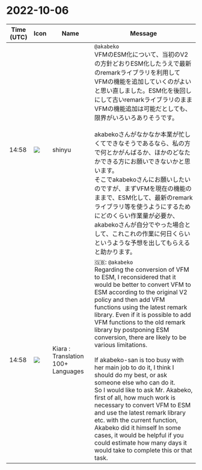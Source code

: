 # 2022-10-06

|Time (UTC)|Icon|Name|Message|
|---|---|---|---|
|14:58|![](https://avatars.slack-edge.com/2018-04-27/354445776386_e258f5ed5ba887b08668_72.jpg)|shinyu|`@akabeko`<br>VFMのESM化について、当初のV2の方針どおりESM化したうえで最新のremarkライブラリを利用してVFMの機能を追加していくのがよいと思い直しました。ESM化を後回しにして古いremarkライブラリのままVFMの機能追加は可能だとしても、限界がいろいろありそうです。<br><br>akabekoさんがなかなか本業が忙しくてできなそうであるなら、私の方で何とかがんばるか、ほかのどなたかできる方にお願いできないかと思います。<br>そこでakabekoさんにお願いしたいのですが、まずVFMを現在の機能のままで、ESM化して、最新のremarkライブラリ等を使うようにするためにどのくらい作業量が必要か、akabekoさんが自分でやった場合として、これこれの作業に何日くらいというような予想を出してもらえると助かります。|
|14:58|![](https://avatars.slack-edge.com/2021-08-02/2324149410423_2aa7423c4133ecb9f168_72.png)|Kiara : Translation 100+ Languages|🇬🇧: `@akabeko`<br>Regarding the conversion of VFM to ESM, I reconsidered that it would be better to convert VFM to ESM according to the original V2 policy and then add VFM functions using the latest remark library. Even if it is possible to add VFM functions to the old remark library by postponing ESM conversion, there are likely to be various limitations.<br><br>If akabeko-san is too busy with her main job to do it, I think I should do my best, or ask someone else who can do it.<br>So I would like to ask Mr. Akabeko, first of all, how much work is necessary to convert VFM to ESM and use the latest remark library etc. with the current function, Akabeko did it himself In some cases, it would be helpful if you could estimate how many days it would take to complete this or that task.|
